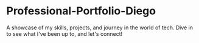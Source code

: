 # Professional-Portfolio-Diego
A showcase of my skills, projects, and journey in the world of tech. Dive in to see what I've been up to, and let's connect!
